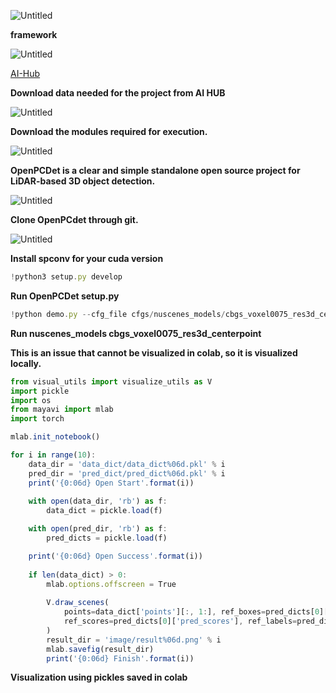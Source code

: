 ![Untitled](https://prod-files-secure.s3.us-west-2.amazonaws.com/71004678-6d47-4f4f-ac74-6732bdc95686/85f2613a-53f8-4842-91c9-edd544528b93/Untitled.png)

**framework**

![Untitled](https://prod-files-secure.s3.us-west-2.amazonaws.com/71004678-6d47-4f4f-ac74-6732bdc95686/518f4643-7033-4388-a424-8d81fa5ab19a/Untitled.png)

[AI-Hub](https://www.aihub.or.kr/aihubdata/data/view.do?currMenu=115&topMenu=100&dataSetSn=71623)

**Download data needed for the project from AI HUB**

![Untitled](https://prod-files-secure.s3.us-west-2.amazonaws.com/71004678-6d47-4f4f-ac74-6732bdc95686/d822a9c1-664b-49b7-8c0b-79889c98350d/Untitled.png)

**Download the modules required for execution.**

![Untitled](https://prod-files-secure.s3.us-west-2.amazonaws.com/71004678-6d47-4f4f-ac74-6732bdc95686/9b11f9ca-3ffd-4271-96cc-37f2ad9ba179/Untitled.png)

**OpenPCDet is a clear and simple standalone open source project for LiDAR-based 3D object detection.**

![Untitled](https://prod-files-secure.s3.us-west-2.amazonaws.com/71004678-6d47-4f4f-ac74-6732bdc95686/46dd28f1-8dfe-4263-9702-b5a524a70013/Untitled.png)

**Clone OpenPCdet through git.**

![Untitled](https://prod-files-secure.s3.us-west-2.amazonaws.com/71004678-6d47-4f4f-ac74-6732bdc95686/d44d7cfe-2b6e-40a4-878d-78ce92f03ebd/Untitled.png)

**Install spconv for your cuda version**

```jsx
!python3 setup.py develop
```

**Run OpenPCDet setup.py**

```jsx
!python demo.py --cfg_file cfgs/nuscenes_models/cbgs_voxel0075_res3d_centerpoint.yaml --ckpt cfgs/nuscenes_models/cbgs_voxel0075_centerpoint_nds_6648.pth --data_path ../data/openData/training/file_name_000000.bin
```

**Run nuscenes_models cbgs_voxel0075_res3d_centerpoint** 

**This is an issue that cannot be visualized in colab, so it is visualized locally.**

```jsx
from visual_utils import visualize_utils as V
import pickle
import os
from mayavi import mlab
import torch

mlab.init_notebook()

for i in range(10):
    data_dir = 'data_dict/data_dict%06d.pkl' % i
    pred_dir = 'pred_dict/pred_dict%06d.pkl' % i
    print('{0:06d} Open Start'.format(i))
   
    with open(data_dir, 'rb') as f:
        data_dict = pickle.load(f)

    with open(pred_dir, 'rb') as f:
        pred_dicts = pickle.load(f)

    print('{0:06d} Open Success'.format(i))
    
    if len(data_dict) > 0:
        mlab.options.offscreen = True
       
        V.draw_scenes(
            points=data_dict['points'][:, 1:], ref_boxes=pred_dicts[0]['pred_boxes'],
            ref_scores=pred_dicts[0]['pred_scores'], ref_labels=pred_dicts[0]['pred_labels']
        )
        result_dir = 'image/result%06d.png' % i
        mlab.savefig(result_dir)
        print('{0:06d} Finish'.format(i))
```

**Visualization using pickles saved in colab**
